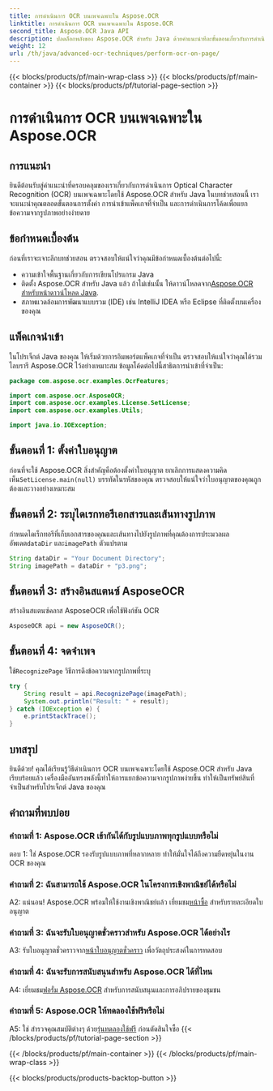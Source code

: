 ```yaml
---
title: การดำเนินการ OCR บนเพจเฉพาะใน Aspose.OCR
linktitle: การดำเนินการ OCR บนเพจเฉพาะใน Aspose.OCR
second_title: Aspose.OCR Java API
description: ปลดล็อกพลังของ Aspose.OCR สำหรับ Java ด้วยคำแนะนำทีละขั้นตอนเกี่ยวกับการดำเนินการ OCR บนหน้าเว็บเฉพาะ แยกข้อความออกจากรูปภาพได้อย่างง่ายดายและปรับปรุงโปรเจ็กต์ Java ของคุณ
weight: 12
url: /th/java/advanced-ocr-techniques/perform-ocr-on-page/
---
```


{{< blocks/products/pf/main-wrap-class >}}
{{< blocks/products/pf/main-container >}}
{{< blocks/products/pf/tutorial-page-section >}}

# การดำเนินการ OCR บนเพจเฉพาะใน Aspose.OCR

## การแนะนำ

ยินดีต้อนรับสู่คำแนะนำที่ครอบคลุมของเราเกี่ยวกับการดำเนินการ Optical Character Recognition (OCR) บนเพจเฉพาะโดยใช้ Aspose.OCR สำหรับ Java ในบทช่วยสอนนี้ เราจะแนะนำคุณตลอดขั้นตอนการตั้งค่า การนำเข้าแพ็คเกจที่จำเป็น และการดำเนินการโค้ดเพื่อแยกข้อความจากรูปภาพอย่างง่ายดาย

## ข้อกำหนดเบื้องต้น

ก่อนที่เราจะเจาะลึกบทช่วยสอน ตรวจสอบให้แน่ใจว่าคุณมีข้อกำหนดเบื้องต้นต่อไปนี้:

- ความเข้าใจพื้นฐานเกี่ยวกับการเขียนโปรแกรม Java
-  ติดตั้ง Aspose.OCR สำหรับ Java แล้ว ถ้าไม่เช่นนั้น ให้ดาวน์โหลดจาก[Aspose.OCR สำหรับหน้าดาวน์โหลด Java](https://releases.aspose.com/ocr/java/).
- สภาพแวดล้อมการพัฒนาแบบรวม (IDE) เช่น IntelliJ IDEA หรือ Eclipse ที่ติดตั้งบนเครื่องของคุณ

## แพ็คเกจนำเข้า

ในโปรเจ็กต์ Java ของคุณ ให้เริ่มด้วยการอิมพอร์ตแพ็คเกจที่จำเป็น ตรวจสอบให้แน่ใจว่าคุณได้รวมไลบรารี Aspose.OCR ไว้อย่างเหมาะสม ข้อมูลโค้ดต่อไปนี้สาธิตการนำเข้าที่จำเป็น:

```java
package com.aspose.ocr.examples.OcrFeatures;

import com.aspose.ocr.AsposeOCR;
import com.aspose.ocr.examples.License.SetLicense;
import com.aspose.ocr.examples.Utils;

import java.io.IOException;
```

## ขั้นตอนที่ 1: ตั้งค่าใบอนุญาต

 ก่อนที่จะใช้ Aspose.OCR สิ่งสำคัญคือต้องตั้งค่าใบอนุญาต ยกเลิกการแสดงความคิดเห็น`SetLicense.main(null)` บรรทัดในรหัสของคุณ ตรวจสอบให้แน่ใจว่าใบอนุญาตของคุณถูกต้องและวางอย่างเหมาะสม

## ขั้นตอนที่ 2: ระบุไดเรกทอรีเอกสารและเส้นทางรูปภาพ

กำหนดไดเร็กทอรีที่เก็บเอกสารของคุณและเส้นทางไปยังรูปภาพที่คุณต้องการประมวลผล อัพเดต`dataDir` และ`imagePath` ตัวแปรตาม

```java
String dataDir = "Your Document Directory";
String imagePath = dataDir + "p3.png";
```

## ขั้นตอนที่ 3: สร้างอินสแตนซ์ AsposeOCR

สร้างอินสแตนซ์คลาส AsposeOCR เพื่อใช้ฟังก์ชัน OCR

```java
AsposeOCR api = new AsposeOCR();
```

## ขั้นตอนที่ 4: จดจำเพจ

 ใช้`RecognizePage` วิธีการดึงข้อความจากรูปภาพที่ระบุ

```java
try {
    String result = api.RecognizePage(imagePath);
    System.out.println("Result: " + result);
} catch (IOException e) {
    e.printStackTrace();
}
```

## บทสรุป

ยินดีด้วย! คุณได้เรียนรู้วิธีดำเนินการ OCR บนเพจเฉพาะโดยใช้ Aspose.OCR สำหรับ Java เรียบร้อยแล้ว เครื่องมืออันทรงพลังนี้ทำให้การแยกข้อความจากรูปภาพง่ายขึ้น ทำให้เป็นทรัพย์สินที่จำเป็นสำหรับโปรเจ็กต์ Java ของคุณ

## คำถามที่พบบ่อย

### คำถามที่ 1: Aspose.OCR เข้ากันได้กับรูปแบบภาพทุกรูปแบบหรือไม่

ตอบ 1: ใช่ Aspose.OCR รองรับรูปแบบภาพที่หลากหลาย ทำให้มั่นใจได้ถึงความยืดหยุ่นในงาน OCR ของคุณ

### คำถามที่ 2: ฉันสามารถใช้ Aspose.OCR ในโครงการเชิงพาณิชย์ได้หรือไม่

 A2: แน่นอน! Aspose.OCR พร้อมให้ใช้งานเชิงพาณิชย์แล้ว เยี่ยมชม[หน้าซื้อ](https://purchase.aspose.com/buy) สำหรับรายละเอียดใบอนุญาต

### คำถามที่ 3: ฉันจะรับใบอนุญาตชั่วคราวสำหรับ Aspose.OCR ได้อย่างไร

 A3: รับใบอนุญาตชั่วคราวจาก[หน้าใบอนุญาตชั่วคราว](https://purchase.aspose.com/temporary-license/) เพื่อวัตถุประสงค์ในการทดสอบ

### คำถามที่ 4: ฉันจะรับการสนับสนุนสำหรับ Aspose.OCR ได้ที่ไหน

 A4: เยี่ยมชม[ฟอรั่ม Aspose.OCR](https://forum.aspose.com/c/ocr/16) สำหรับการสนับสนุนและการอภิปรายของชุมชน

### คำถามที่ 5: Aspose.OCR ให้ทดลองใช้ฟรีหรือไม่

 A5: ใช่ สำรวจคุณสมบัติต่างๆ ด้วย[รุ่นทดลองใช้ฟรี](https://releases.aspose.com/) ก่อนตัดสินใจซื้อ
{{< /blocks/products/pf/tutorial-page-section >}}

{{< /blocks/products/pf/main-container >}}
{{< /blocks/products/pf/main-wrap-class >}}

{{< blocks/products/products-backtop-button >}}
